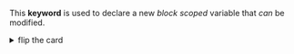 This **keyword** is used to declare a new _block scoped_ variable that _can_ be
modified.

<details>
<summary>flip the card</summary>
<br>

# `let`

```js
'use strict';

// declare using `let` and initialize
let aVariable = 'hello!';

// declare without initializing
let anotherVariable;
```

</details>
